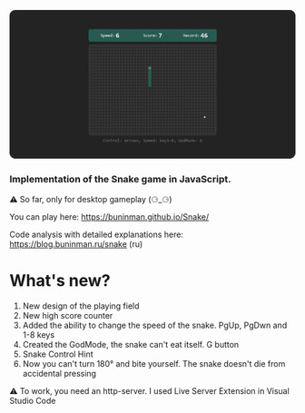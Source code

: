 
![alt text](images/snakeOG.png "preview png")

### Implementation of the Snake game in JavaScript.
⚠ So far, only for desktop gameplay (⚆_⚆)

You can play here:
https://buninman.github.io/Snake/

Code analysis with detailed explanations here:
https://blog.buninman.ru/snake (ru)

# What's new?
1. New design of the playing field
2. New high score counter
3. Added the ability to change the speed of the snake. PgUp, PgDwn and 1-8 keys 
4. Created the GodMode, the snake can't eat itself. G button
5. Snake Control Hint
6. Now you can't turn 180° and bite yourself. The snake doesn't die from accidental pressing

⚠ To work, you need an http-server. I used Live Server Extension in Visual Studio Code